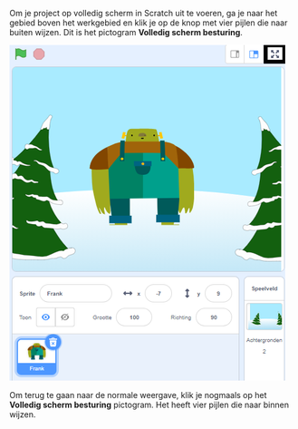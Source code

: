 Om je project op volledig scherm in Scratch uit te voeren, ga je naar het gebied boven het werkgebied en klik je op de knop met vier pijlen die naar buiten wijzen. Dit is het pictogram **Volledig scherm besturing**.

![Het pictogram 'Volledig scherm besturing' staat boven het werkgebied, in de rechterhoek.](images/fullscreen_frank.png)

Om terug te gaan naar de normale weergave, klik je nogmaals op het **Volledig scherm besturing** pictogram. Het heeft vier pijlen die naar binnen wijzen.
